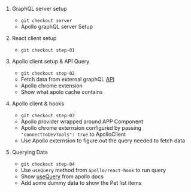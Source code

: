 1. GraphQL server setup
    - `git checkout server`
    - Apollo graphQL server Setup

1. React client setup
    - `git checkout step-01`

1. Apollo client setup & API Query
    - `git checkout step-02`
    - Fetch data from external graphQL [API](https://rickandmortyapi.com/graphql)
    - Apollo chrome extension 
    - Show what apolo cache contains 

1. Apollo client & hooks
    - `git checkout step-03`
    - Apollo provider wrapped around APP Component
    - Apollo chrome externsion configured by passing `"connectToDevTools": true` to ApolloClient
    - Use Apollo externsion to figure out the query needed to fetch data

1. Querying Data 
    - `git checkout step-04`
    - Use `useQuery` method from `apollo/react-hook` to run query
    - Show [useQuery](https://www.apollographql.com/docs/tutorial/queries/) from apollo docs
    - Add some dummy data to show the Pet list items

    





